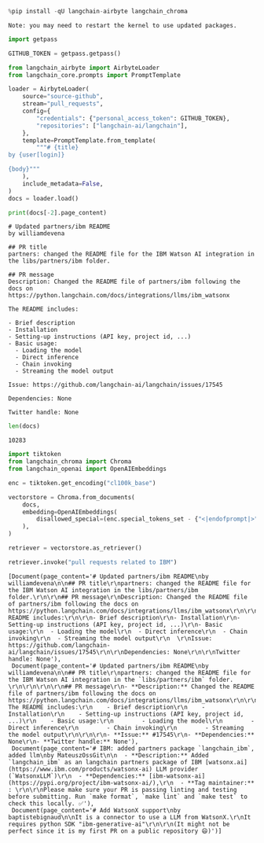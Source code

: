 ```python
%pip install -qU langchain-airbyte langchain_chroma
```

    Note: you may need to restart the kernel to use updated packages.
    


```python
import getpass

GITHUB_TOKEN = getpass.getpass()
```


```python
from langchain_airbyte import AirbyteLoader
from langchain_core.prompts import PromptTemplate

loader = AirbyteLoader(
    source="source-github",
    stream="pull_requests",
    config={
        "credentials": {"personal_access_token": GITHUB_TOKEN},
        "repositories": ["langchain-ai/langchain"],
    },
    template=PromptTemplate.from_template(
        """# {title}
by {user[login]}

{body}"""
    ),
    include_metadata=False,
)
docs = loader.load()
```


```python
print(docs[-2].page_content)
```

    # Updated partners/ibm README
    by williamdevena
    
    ## PR title
    partners: changed the README file for the IBM Watson AI integration in the libs/partners/ibm folder.
    
    ## PR message
    Description: Changed the README file of partners/ibm following the docs on https://python.langchain.com/docs/integrations/llms/ibm_watsonx
    
    The README includes:
    
    - Brief description
    - Installation
    - Setting-up instructions (API key, project id, ...)
    - Basic usage:
      - Loading the model
      - Direct inference
      - Chain invoking
      - Streaming the model output
      
    Issue: https://github.com/langchain-ai/langchain/issues/17545
    
    Dependencies: None
    
    Twitter handle: None
    


```python
len(docs)
```




    10283




```python
import tiktoken
from langchain_chroma import Chroma
from langchain_openai import OpenAIEmbeddings

enc = tiktoken.get_encoding("cl100k_base")

vectorstore = Chroma.from_documents(
    docs,
    embedding=OpenAIEmbeddings(
        disallowed_special=(enc.special_tokens_set - {"<|endofprompt|>"})
    ),
)
```


```python
retriever = vectorstore.as_retriever()
```


```python
retriever.invoke("pull requests related to IBM")
```




    [Document(page_content='# Updated partners/ibm README\nby williamdevena\n\n## PR title\r\npartners: changed the README file for the IBM Watson AI integration in the libs/partners/ibm folder.\r\n\r\n## PR message\r\nDescription: Changed the README file of partners/ibm following the docs on https://python.langchain.com/docs/integrations/llms/ibm_watsonx\r\n\r\nThe README includes:\r\n\r\n- Brief description\r\n- Installation\r\n- Setting-up instructions (API key, project id, ...)\r\n- Basic usage:\r\n  - Loading the model\r\n  - Direct inference\r\n  - Chain invoking\r\n  - Streaming the model output\r\n  \r\nIssue: https://github.com/langchain-ai/langchain/issues/17545\r\n\r\nDependencies: None\r\n\r\nTwitter handle: None'),
     Document(page_content='# Updated partners/ibm README\nby williamdevena\n\n## PR title\r\npartners: changed the README file for the IBM Watson AI integration in the `libs/partners/ibm` folder. \r\n\r\n\r\n\r\n## PR message\r\n- **Description:** Changed the README file of partners/ibm following the docs on https://python.langchain.com/docs/integrations/llms/ibm_watsonx\r\n\r\n    The README includes:\r\n    - Brief description\r\n    - Installation\r\n    - Setting-up instructions (API key, project id, ...)\r\n    - Basic usage:\r\n        - Loading the model\r\n        - Direct inference\r\n        - Chain invoking\r\n        - Streaming the model output\r\n\r\n\r\n- **Issue:** #17545\r\n- **Dependencies:** None\r\n- **Twitter handle:** None'),
     Document(page_content='# IBM: added partners package `langchain_ibm`, added llm\nby MateuszOssGit\n\n  - **Description:** Added `langchain_ibm` as an langchain partners package of IBM [watsonx.ai](https://www.ibm.com/products/watsonx-ai) LLM provider (`WatsonxLLM`)\r\n  - **Dependencies:** [ibm-watsonx-ai](https://pypi.org/project/ibm-watsonx-ai/),\r\n  - **Tag maintainer:** : \r\n\r\nPlease make sure your PR is passing linting and testing before submitting. Run `make format`, `make lint` and `make test` to check this locally. ✅'),
     Document(page_content='# Add WatsonX support\nby baptistebignaud\n\nIt is a connector to use a LLM from WatsonX.\r\nIt requires python SDK "ibm-generative-ai"\r\n\r\n(It might not be perfect since it is my first PR on a public repository 😄)')]




```python

```
